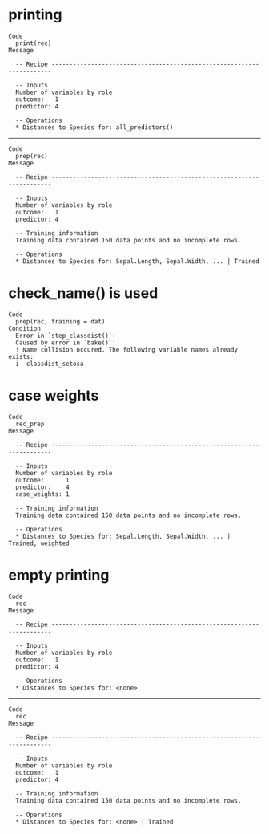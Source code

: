 # printing

    Code
      print(rec)
    Message
      
      -- Recipe ----------------------------------------------------------------------
      
      -- Inputs 
      Number of variables by role
      outcome:   1
      predictor: 4
      
      -- Operations 
      * Distances to Species for: all_predictors()

---

    Code
      prep(rec)
    Message
      
      -- Recipe ----------------------------------------------------------------------
      
      -- Inputs 
      Number of variables by role
      outcome:   1
      predictor: 4
      
      -- Training information 
      Training data contained 150 data points and no incomplete rows.
      
      -- Operations 
      * Distances to Species for: Sepal.Length, Sepal.Width, ... | Trained

# check_name() is used

    Code
      prep(rec, training = dat)
    Condition
      Error in `step_classdist()`:
      Caused by error in `bake()`:
      ! Name collision occured. The following variable names already exists:
      i  classdist_setosa

# case weights

    Code
      rec_prep
    Message
      
      -- Recipe ----------------------------------------------------------------------
      
      -- Inputs 
      Number of variables by role
      outcome:      1
      predictor:    4
      case_weights: 1
      
      -- Training information 
      Training data contained 150 data points and no incomplete rows.
      
      -- Operations 
      * Distances to Species for: Sepal.Length, Sepal.Width, ... | Trained, weighted

# empty printing

    Code
      rec
    Message
      
      -- Recipe ----------------------------------------------------------------------
      
      -- Inputs 
      Number of variables by role
      outcome:   1
      predictor: 4
      
      -- Operations 
      * Distances to Species for: <none>

---

    Code
      rec
    Message
      
      -- Recipe ----------------------------------------------------------------------
      
      -- Inputs 
      Number of variables by role
      outcome:   1
      predictor: 4
      
      -- Training information 
      Training data contained 150 data points and no incomplete rows.
      
      -- Operations 
      * Distances to Species for: <none> | Trained

